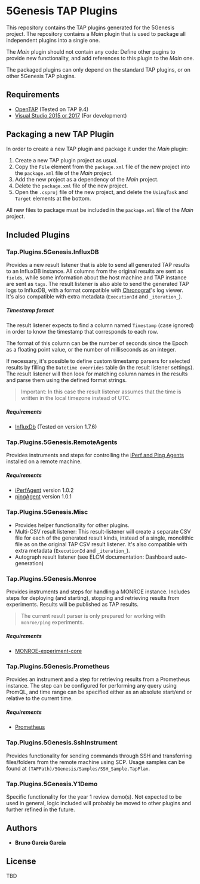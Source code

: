 # 5Genesis TAP Plugins

This repository contains the TAP plugins generated for the 5Genesis project. The repository contains a *Main* plugin that is used to package all independent plugins into a single one. 

The *Main* plugin should not contain any code: Define other pugins to provide new functionality, and add references to this plugin to the *Main* one.

The packaged plugins can only depend on the standard TAP plugins, or on other 5Genesis TAP plugins.

## Requirements

 - [OpenTAP](https://www.opentap.io/) (Tested on TAP 9.4)
 - [Visual Studio 2015 or 2017](https://visualstudio.microsoft.com/) (For development)
 
## Packaging a new TAP Plugin

In order to create a new TAP plugin and package it under the *Main* plugin:

1. Create a new TAP plugin project as usual.
2. Copy the `File` element from the `package.xml` file of the new project into the `package.xml` file of the *Main* project.
3. Add the new project as a dependency of the *Main* project.
4. Delete the `package.xml` file of the new project.
5. Open the `.csproj` file of the new project, and delete the `UsingTask` and `Target` elements at the bottom.

All new files to package must be included in the `package.xml` file of the *Main* project.

## Included Plugins

### Tap.Plugins.5Genesis.InfluxDB

Provides a new result listener that is able to send all generated TAP results to an InfluxDB instance. 
All columns from the original results are sent as `fields`, while some information about the host machine and TAP instance are sent as `tags`.
The result listener is also able to send the generated TAP logs to InfluxDB, with a format compatible with [Chronograf](https://www.influxdata.com/time-series-platform/chronograf/)'s log viewer.  
It's also compatible with extra metadata (`ExecutionId` and `_iteration_`).

##### Timestamp format
The result listener expects to find a column named `Timestamp` (case ignored) in order to know the timestamp that corresponds to each row.

The format of this column can be the number of seconds since the Epoch as a floating point value, or the number of milliseconds as an integer.

If necessary, it's possible to define custom timestamp parsers for selected results by filling the `Datetime overrides` table (in the result listener settings). 
The result listener will then look for matching column names in the results and parse them using the defined format strings.
> Important: In this case the result listener assumes that the time is written in the local timezone instead of UTC.

##### Requirements

 - [InfluxDb](https://www.influxdata.com/) (Tested on version 1.7.6)

### Tap.Plugins.5Genesis.RemoteAgents

Provides instruments and steps for controlling the [iPerf and Ping Agents](https://gitlab.fokus.fraunhofer.de/5genesis/malaga-platform) installed on a remote machine.

##### Requirements

 - [iPerfAgent](https://gitlab.fokus.fraunhofer.de/5genesis/malaga-platform) version 1.0.2
 - [pingAgent](https://gitlab.fokus.fraunhofer.de/5genesis/malaga-platform) version 1.0.1

### Tap.Plugins.5Genesis.Misc

 - Provides helper functionality for other plugins.
 - Multi-CSV result listener: This result-listener will create a separate CSV file for each of the generated result kinds, instead of a single, monolithic file as on the original TAP CSV result listener.
 It's also compatible with extra metadata (`ExecutionId` and `_iteration_`).
 - Autograph result listener (see ELCM documentation: Dashboard auto-generation)

### Tap.Plugins.5Genesis.Monroe

Provides instruments and steps for handling a MONROE instance. Includes steps for deploying (and starting), stopping and retrieving results from experiments. Results will be published as TAP results.
> The current result parser is only prepared for working with `monroe/ping` experiments. 

##### Requirements

 - [MONROE-experiment-core](https://github.com/MONROE-PROJECT/monroe-experiment-core)

### Tap.Plugins.5Genesis.Prometheus

Provides an instrument and a step for retrieving results from a Prometheus instance. The step can be configured for performing any query using PromQL, and time range can be specified either as an absolute start/end or relative to the current time.

##### Requirements

 - [Prometheus](https://prometheus.io/)

### Tap.Plugins.5Genesis.SshInstrument

Provides functionality for sending commands through SSH and transferring files/folders from the remote machine using SCP. Usage samples can be found at `(TAPPath)/5Genesis/Samples/SSH_Sample.TapPlan`.

### Tap.Plugins.5Genesis.Y1Demo

Specific functionality for the year 1 review demo(s). Not expected to be used in general, logic included will probably be moved to other plugins and further refined in the future.

## Authors

* **Bruno Garcia Garcia**

## License

TBD